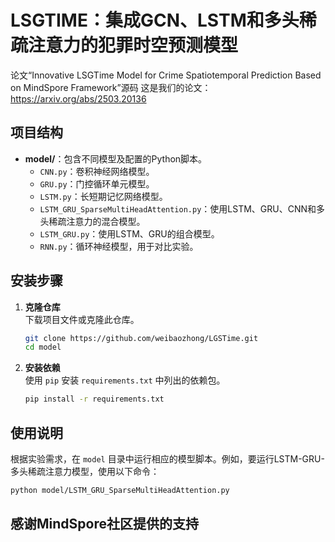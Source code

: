 # LSGTIME：集成GCN、LSTM和多头稀疏注意力的犯罪时空预测模型
 
论文“Innovative LSGTime Model for Crime Spatiotemporal Prediction Based on MindSpore Framework”源码
这是我们的论文：https://arxiv.org/abs/2503.20136

## 项目结构

- **model/**：包含不同模型及配置的Python脚本。
  - `CNN.py`：卷积神经网络模型。
  - `GRU.py`：门控循环单元模型。
  - `LSTM.py`：长短期记忆网络模型。
  - `LSTM_GRU_SparseMultiHeadAttention.py`：使用LSTM、GRU、CNN和多头稀疏注意力的混合模型。
  - `LSTM_GRU.py`：使用LSTM、GRU的组合模型。
  - `RNN.py`：循环神经模型，用于对比实验。

## 安装步骤

1. **克隆仓库**  
   下载项目文件或克隆此仓库。

   ```bash
   git clone https://github.com/weibaozhong/LGSTime.git
   cd model
   ```

2. **安装依赖**  
   使用 `pip` 安装 `requirements.txt` 中列出的依赖包。

   ```bash
   pip install -r requirements.txt
   ```

## 使用说明

根据实验需求，在 `model` 目录中运行相应的模型脚本。例如，要运行LSTM-GRU-多头稀疏注意力模型，使用以下命令：

```bash
python model/LSTM_GRU_SparseMultiHeadAttention.py
```

## 感谢MindSpore社区提供的支持